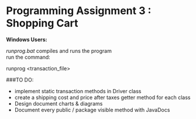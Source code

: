 # Programming Assignment 3 : Shopping Cart  

**Windows Users:**  

_runprog.bat_ compiles and runs the program  
run the command: 	

runprog  \<transaction_file\>

###TO DO:
* implement static transaction methods in Driver class
* create a shipping cost and price after taxes getter method for each class
* Design document charts & diagrams
* Document every public / package visible method with JavaDocs
	

